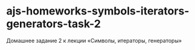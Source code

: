 # ajs-homeworks-symbols-iterators-generators-task-2
Домашнее задание 2 к лекции «Символы, итераторы, генераторы»
